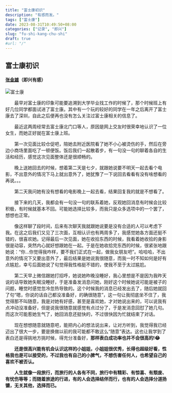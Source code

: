 ```yaml
---
title: "富士康初识"
description: "有感而发。"
tags: ["富士康"]
date: 2023-08-31T10:49:50+08:00
categories: ["记录", "即兴"]
slug: "fu-shi-kang-chu-shi"
draft: true
#url: "/"
---
```


## 富士康初识
#### [张金雄]()（即兴有感）

![富士康](/images/fushikangzhaopin.jpg)

 &emsp;&emsp;最早对富士康的印象可能要追溯到大学毕业找工作的时候了，那个时候班上有好几位同学都面试进了富士康。其中有一个玩的较好的同学在一年之后离开了富士康去了深圳，自此之后便再也没有怎么关注过富士康相关的信息了。

 &emsp;&emsp;最近这两周经常去富士康北门口等人，原因是网上交友时很荣幸地认识了一位女生，而她正好就在富士康上班。

 &emsp;&emsp;第一次见面比较仓促吧，陪她去附近医院看了她不小心被烫伤的手，然后在旁边小商场里面吃了一顿便饭。饭后我们一起散着步，有一句没一句的聊着各自的生活和经历，感觉这次见面整体还是很顺畅的。

 &emsp;&emsp;晚上送她回去的时候，想着第二天是七夕，就跟她说要不明天一起去看个电影，不出意外的情况下马上就出意外了，她犹豫了一下说回去看看有没有啥想看的再说。。。

 &emsp;&emsp;第二天我问她有没有想看的电影晚上一起去看，结果回复我的就是不想看了。

 &emsp;&emsp;接下来的几天，我都会有一句没一句的联系着她，反观她回消息有时候会比较积极，有时候就基本不回。可能她选择比较多，而我只是众多选项中的一个罢了，想想也正常。
 
 &emsp;&emsp;像这样聊了段时间，后来有次聊天我就跟她说要是没有合适的人可以考虑下我。在这之后我们又见了三次面，互相认识也有两周多了，我感觉她各方面还挺不错的，很喜欢她。记得最后一次见面，她在收拾东西的时候，我看着她收拾的身影很是动容，突然内心就好想跟她在一起。于是在她收拾完东西的时候，很紧张地跟她说：“你...你觉得我咋样，要不我们正式在一起，做我女朋友吧”。哈哈哈，不出意外的情况下又要出意外了，最后结果是她说我很随意，而我一时不知如何是好有点尴尬，幸亏后面她说了句觉得我性格挺不错的，使我不至于太过尴尬。

 &emsp;&emsp;第二天早上微信跟她打招呼，她说她昨晚没睡好，我心里想是不是因为我昨天说的话导致她失眠没睡好，于是准备发消息问她，刚好这个时候她说可能是被子的问题，睡觉时感觉忽冷忽热导致的。这个时候我的消息已经发出去了，随后她就回了句“嗯，你说的话自己都没准备好，的确很随意”，这一句让我彻底坐不住了，我觉得那不叫随意，我是对她有好感，甚至是喜欢她，才对她说出来的，可以说我有点冲动没准备好，但是说我很随意就感觉有点过分了，于是发消息回怼了她几句。而这次可能惹她生气了，她回消息还挺快的，不过很快因为忙就结束了对话。

 &emsp;&emsp;现在想想随意就随意吧，能把内心的想法说出来，让对方听到，我觉得我已经迈出了很大一步，要是换做以前的我可能都不敢这么“随意”表达。这也让我学到了表白还是得挑地方挑时候，得充分准备好，<strong>那样表白成功率也并不会很高的!<strong>😂

 &emsp;&emsp;还是很高兴能有机会认识这样的小姐姐，小姐姐很优秀，长得也超级好看，性格我也是可以接受的，不过我也有自己的小脾气，不想伤害任何人，也希望自己的喜欢不被否认。
 
 &emsp;&emsp;人生就像一段旅行，而旅行的人各有不同，旅行中有精彩、有惊喜、有颓废、有忧伤等等；而随着旅途的行进，有的人会选择结伴而行，也有的人会选择分道扬镳，无关其他，选择而已。
